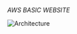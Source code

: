 *AWS BASIC WEBSITE*

![Architecture](https://private-user-images.githubusercontent.com/169092360/355388755-faf29bf0-4e94-4bd0-915a-0ff2df7d0761.png?jwt=eyJhbGciOiJIUzI1NiIsInR5cCI6IkpXVCJ9.eyJpc3MiOiJnaXRodWIuY29tIiwiYXVkIjoicmF3LmdpdGh1YnVzZXJjb250ZW50LmNvbSIsImtleSI6ImtleTUiLCJleHAiOjE3MjI5MzU5NDMsIm5iZiI6MTcyMjkzNTY0MywicGF0aCI6Ii8xNjkwOTIzNjAvMzU1Mzg4NzU1LWZhZjI5YmYwLTRlOTQtNGJkMC05MTVhLTBmZjJkZjdkMDc2MS5wbmc_WC1BbXotQWxnb3JpdGhtPUFXUzQtSE1BQy1TSEEyNTYmWC1BbXotQ3JlZGVudGlhbD1BS0lBVkNPRFlMU0E1M1BRSzRaQSUyRjIwMjQwODA2JTJGdXMtZWFzdC0xJTJGczMlMkZhd3M0X3JlcXVlc3QmWC1BbXotRGF0ZT0yMDI0MDgwNlQwOTE0MDNaJlgtQW16LUV4cGlyZXM9MzAwJlgtQW16LVNpZ25hdHVyZT1hYzlkN2RjYzI4YWM3NmM4YTIyYzJjMTVhYmQwOWUwYjExZDI5Y2VmZGFlNTJhYmU5YTZhNDg0NzhiYjRjMmI2JlgtQW16LVNpZ25lZEhlYWRlcnM9aG9zdCZhY3Rvcl9pZD0wJmtleV9pZD0wJnJlcG9faWQ9MCJ9.s3yI5o4o9-xvcTqxeOdczgKeKzPxvZ96WNoiu1LOrv8)